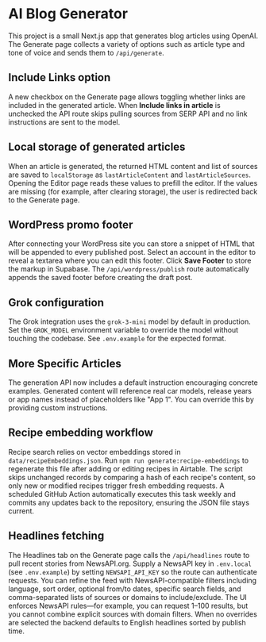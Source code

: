 # AI Blog Generator

This project is a small Next.js app that generates blog articles using OpenAI.
The Generate page collects a variety of options such as article type and tone of
voice and sends them to `/api/generate`.

## Include Links option

A new checkbox on the Generate page allows toggling whether links are included in
the generated article. When **Include links in article** is unchecked the API
route skips pulling sources from SERP API and no link instructions are sent to
the model.

## Local storage of generated articles

When an article is generated, the returned HTML content and list of sources are
saved to `localStorage` as `lastArticleContent` and `lastArticleSources`.
Opening the Editor page reads these values to prefill the editor. If the values
are missing (for example, after clearing storage), the user is redirected back
to the Generate page.

## WordPress promo footer

After connecting your WordPress site you can store a snippet of HTML that will
be appended to every published post. Select an account in the editor to reveal a
textarea where you can edit this footer. Click **Save Footer** to store the
markup in Supabase. The `/api/wordpress/publish` route automatically appends the
saved footer before creating the draft post.

## Grok configuration

The Grok integration uses the `grok-3-mini` model by default in
production. Set the `GROK_MODEL` environment variable to override the model
without touching the codebase. See `.env.example` for the expected format.

## More Specific Articles

The generation API now includes a default instruction encouraging concrete
examples. Generated content will reference real car models, release years or app
names instead of placeholders like "App 1". You can override this by providing
custom instructions.

## Recipe embedding workflow

Recipe search relies on vector embeddings stored in `data/recipeEmbeddings.json`.
Run `npm run generate:recipe-embeddings` to regenerate this file after adding or
editing recipes in Airtable. The script skips unchanged records by comparing a
hash of each recipe's content, so only new or modified recipes trigger fresh
embedding requests. A scheduled GitHub Action automatically executes this task
weekly and commits any updates back to the repository, ensuring the JSON file
stays current.

## Headlines fetching

The Headlines tab on the Generate page calls the `/api/headlines` route to pull
recent stories from NewsAPI.org. Supply a NewsAPI key in `.env.local` (see
`.env.example`) by setting `NEWSAPI_API_KEY` so the route can authenticate
requests. You can refine the feed with NewsAPI-compatible filters including
language, sort order, optional from/to dates, specific search fields, and
comma-separated lists of sources or domains to include/exclude. The UI enforces
NewsAPI rules—for example, you can request 1–100 results, but you cannot combine
explicit sources with domain filters. When no overrides are selected the backend
defaults to English headlines sorted by publish time.
